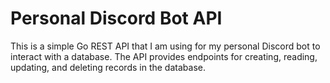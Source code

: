 # Personal Discord Bot API
This is a simple Go REST API that I am using for my personal Discord bot to interact with a database. The API provides endpoints for creating, reading, updating, and deleting records in the database.
